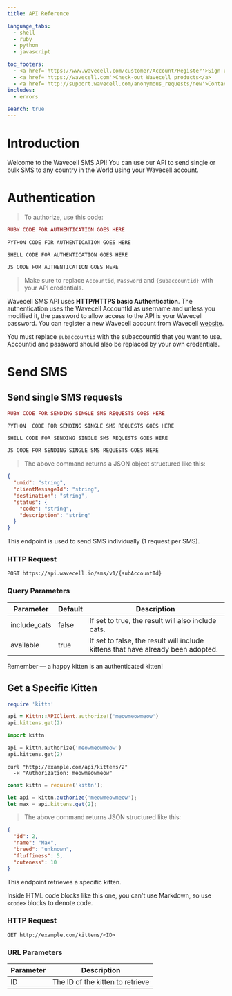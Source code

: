 ```yaml
---
title: API Reference

language_tabs:
  - shell
  - ruby
  - python
  - javascript

toc_footers:
  - <a href='https://www.wavecell.com/customer/Account/Register'>Sign up to get a Wavecell account</a>
  - <a href='https://wavecell.com'>Check-out Wavecell products</a>
  - <a href='http://support.wavecell.com/anonymous_requests/new'>Contact support</a>
includes:
  - errors

search: true
---
```


# Introduction

Welcome to the Wavecell SMS API! You can use our API to send single or bulk SMS to any country in the World using your Wavecell account.

# Authentication

> To authorize, use this code:

```ruby
RUBY CODE FOR AUTHENTICATION GOES HERE
```

```python
PYTHON CODE FOR AUTHENTICATION GOES HERE
```

```shell
SHELL CODE FOR AUTHENTICATION GOES HERE
```

```javascript
JS CODE FOR AUTHENTICATION GOES HERE
```

> Make sure to replace `Accountid`, `Password` and `{subaccountid}` with your API credentials.

Wavecell SMS API uses **HTTP/HTTPS basic Authentication**. The authentication uses the Wavecell AccountId as username and unless you modified it, the password to allow access to the API is your Wavecell password. You can register a new Wavecell account from Wavecell [website](http://www.wavecell.com/customer/Account/Register).

<aside class="notice">
You must replace <code>subaccountid</code> with the subaccountid that you want to use. Accountid and password should also be replaced by your own credentials.
</aside>

# Send SMS

## Send single SMS requests

```ruby
RUBY CODE FOR SENDING SINGLE SMS REQUESTS GOES HERE
```

```python
PYTHON  CODE FOR SENDING SINGLE SMS REQUESTS GOES HERE
```

```shell
SHELL CODE FOR SENDING SINGLE SMS REQUESTS GOES HERE
```

```javascript
JS CODE FOR SENDING SINGLE SMS REQUESTS GOES HERE
```

> The above command returns a JSON object structured like this:

```json
{
  "umid": "string",
  "clientMessageId": "string",
  "destination": "string",
  "status": {
    "code": "string",
    "description": "string"
  }
}
```

This endpoint is used to send SMS individually (1 request per SMS).

### HTTP Request

`POST https://api.wavecell.io/sms/v1/{subAccountId}`

### Query Parameters

Parameter | Default | Description
--------- | ------- | -----------
include_cats | false | If set to true, the result will also include cats.
available | true | If set to false, the result will include kittens that have already been adopted.

<aside class="success">
Remember — a happy kitten is an authenticated kitten!
</aside>

## Get a Specific Kitten

```ruby
require 'kittn'

api = Kittn::APIClient.authorize!('meowmeowmeow')
api.kittens.get(2)
```

```python
import kittn

api = kittn.authorize('meowmeowmeow')
api.kittens.get(2)
```

```shell
curl "http://example.com/api/kittens/2"
  -H "Authorization: meowmeowmeow"
```

```javascript
const kittn = require('kittn');

let api = kittn.authorize('meowmeowmeow');
let max = api.kittens.get(2);
```

> The above command returns JSON structured like this:

```json
{
  "id": 2,
  "name": "Max",
  "breed": "unknown",
  "fluffiness": 5,
  "cuteness": 10
}
```

This endpoint retrieves a specific kitten.

<aside class="warning">Inside HTML code blocks like this one, you can't use Markdown, so use <code>&lt;code&gt;</code> blocks to denote code.</aside>

### HTTP Request

`GET http://example.com/kittens/<ID>`

### URL Parameters

Parameter | Description
--------- | -----------
ID | The ID of the kitten to retrieve


